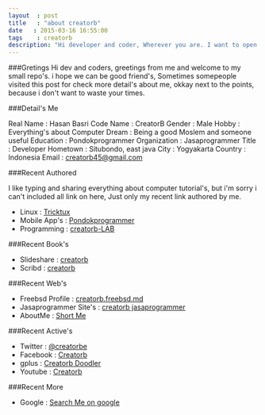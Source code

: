 ```yaml
---
layout	: post
title	: "about creatorb"
date   : 2015-03-16 16:55:00
tags	: creatorb
description: "Hi developer and coder, Wherever you are. I want to open less my mask by introducing my self, yes it's real me ;) creatorb was here"
---
```


###Gretings
Hi dev and coders, greetings from me and welcome to my small repo's.
i hope we can be good friend's, Sometimes somepeople visited this post for check more detail's about me, okkay next to the points, because i don't want to waste your times.

###Detail's Me

Real Name	: Hasan Basri
Code Name	: CreatorB
Gender		: Male
Hobby		: Everything's about Computer
Dream		: Being a good Moslem and someone useful
Education	: Pondokprogrammer
Organization	: Jasaprogrammer
Title		: Developer
Hometown	: Situbondo, east java
City		: Yogyakarta
Country 	: Indonesia
Email		: creatorb45@gmail.com

###Recent Authored

I like typing and sharing everything about computer tutorial's, but i'm sorry i can't included all link on here, Just only my recent link authored by me.

* Linux		: [Tricktux](http://tricktux.blogspot.com)
* Mobile App's	: [Pondokprogrammer](http://pondokprogrammer.com/blog/author/creatorb)
* Programming	: [creatorb-LAB](http://creatorb-lab.blogspot.com)

###Recent Book's

* Slideshare	: [creatorb](www.slideshare.net/creatorb)
* Scribd	: [creatorb](https://www.scribd.com/creatorb)

###Recent Web's

* Freebsd Profile	: [creatorb.freebsd.md](http://creatorb.freebsd.md)
* Jasaprogrammer Site's : [creatorb jasaprogrammer](http://creatorb.jasaprogrammer.com)
* AboutMe		: [Short Me](http://about.me/creatorb)

###Recent Active's

* Twitter	: [@creatorbe](http://twitter.com/creatorbe)
* Facebook	: [Creatorb](http://facebook.com/creatorbe)
* gplus		: [Creatorb Doodler](https://plus.google.com/118116077271759320582)
* Youtube	: [Creatorb](https://www.youtube.com/channel/UCbyEh3nQ0H_7-P5ukcZyUvg)

###Recent More

* Google	: [Search Me on google](https://www.google.com/search?q=creatorb)
